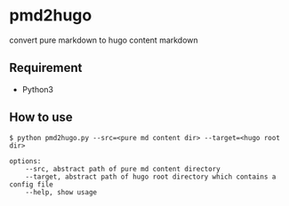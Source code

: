 # pmd2hugo

convert pure markdown to hugo content markdown

## Requirement

- Python3

## How to use

```
$ python pmd2hugo.py --src=<pure md content dir> --target=<hugo root dir>

options:
    --src, abstract path of pure md content directory
    --target, abstract path of hugo root directory which contains a config file
    --help, show usage

```
